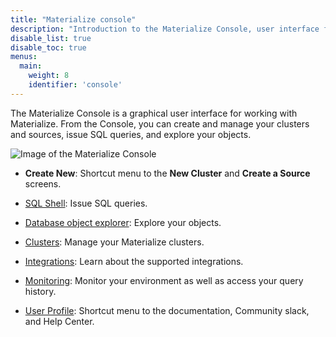 ```yaml
---
title: "Materialize console"
description: "Introduction to the Materialize Console, user interface for Materialize"
disable_list: true
disable_toc: true
menus:
  main:
    weight: 8
    identifier: 'console'
---
```


The Materialize Console is a graphical user
interface for working with Materialize. From the Console, you can create and
manage your clusters and sources, issue SQL queries, and explore your objects.

![Image of the Materialize Console](/images/console/console.png
"Materialize Console")

- **Create New**: Shortcut menu to the **New Cluster** and **Create a Source**
  screens.

- [SQL Shell](/console/sql-shell/): Issue SQL queries.

- [Database object explorer](/console/data/): Explore your objects.

- [Clusters](/console/clusters/): Manage your Materialize clusters.

- [Integrations](/console/integrations/): Learn about the supported integrations.

- [Monitoring](/console/monitoring/): Monitor your environment as well as access
  your query history.

- [User Profile](/console/user-profile/): Shortcut menu to the documentation,
  Community slack, and Help Center.
